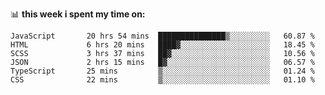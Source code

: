 📊 **this week i spent my time on:**
<!--START_SECTION:waka-->

```text
JavaScript       20 hrs 54 mins  ███████████████▒░░░░░░░░░   60.87 %
HTML             6 hrs 20 mins   ████▓░░░░░░░░░░░░░░░░░░░░   18.45 %
SCSS             3 hrs 37 mins   ██▓░░░░░░░░░░░░░░░░░░░░░░   10.56 %
JSON             2 hrs 15 mins   █▓░░░░░░░░░░░░░░░░░░░░░░░   06.57 %
TypeScript       25 mins         ▒░░░░░░░░░░░░░░░░░░░░░░░░   01.24 %
CSS              22 mins         ▒░░░░░░░░░░░░░░░░░░░░░░░░   01.10 %
```

<!--END_SECTION:waka-->
